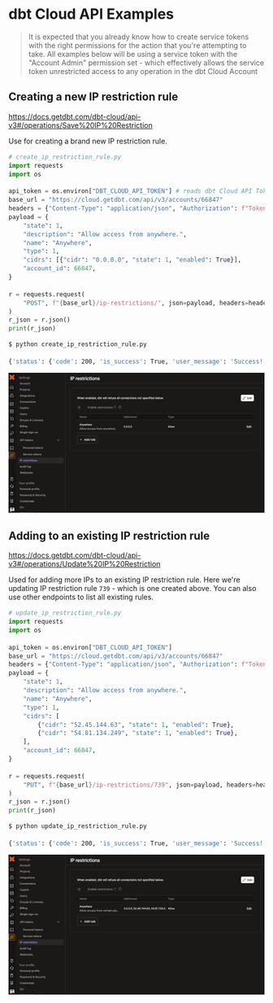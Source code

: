 ---
---

# dbt Cloud API Examples

> It is expected that you already know how to create service tokens with the right permissions for the action that you're attempting to take. All examples below will be using a service token with the "Account Admin" permission set - which effectively allows the service token unrestricted access to any operation in the dbt Cloud Account

## Creating a new IP restriction rule

https://docs.getdbt.com/dbt-cloud/api-v3#/operations/Save%20IP%20Restriction

Use for creating a brand new IP restriction rule.

```python
# create_ip_restriction_rule.py
import requests
import os

api_token = os.environ["DBT_CLOUD_API_TOKEN"] # reads dbt Cloud API Token from environment variable.
base_url = "https://cloud.getdbt.com/api/v3/accounts/66847"
headers = {"Content-Type": "application/json", "Authorization": f"Token {api_token}"}
payload = {
    "state": 1,
    "description": "Allow access from anywhere.",
    "name": "Anywhere",
    "type": 1,
    "cidrs": [{"cidr": "0.0.0.0", "state": 1, "enabled": True}],
    "account_id": 66847,
}

r = requests.request(
    "POST", f"{base_url}/ip-restrictions/", json=payload, headers=headers
)
r_json = r.json()
print(r_json)
```

```sh
$ python create_ip_restriction_rule.py

{'status': {'code': 200, 'is_success': True, 'user_message': 'Success!', 'developer_message': ''}, 'data': {'id': 739, 'name': 'Anywhere', 'type': 1, 'state': 1, 'ip_restriction_rule_set_id': 10, 'rule_set_enabled': False, 'account_id': 66847, 'cidrs': [{'id': 4522, 'state': 1, 'ip_restriction_rule_id': 739, 'enabled': True, 'cidr': '0.0.0.0', 'cidr_ipv6': '::ffff:0.0.0.0/128', 'created_at': '2025-08-12 02:23:09.391280+00:00', 'updated_at': '2025-08-12 02:23:09.391294+00:00'}], 'created_by_id': None, 'created_by_service_token_id': 68602, 'enabled_for_service_tokens': True, 'description': 'Allow access from anywhere.', 'created_at': '2025-08-12 02:23:09.329125+00:00', 'updated_at': '2025-08-12 02:23:09.329138+00:00'}, 'extra': {'failed_cidrs': [], 'cidrs_already_exists': []}, 'error_code': None}
```

![alt text](image.png)

## Adding to an existing IP restriction rule

https://docs.getdbt.com/dbt-cloud/api-v3#/operations/Update%20IP%20Restriction

Used for adding more IPs to an existing IP restriction rule. Here we're updating IP restriction rule `739` - which is one created above. You can also use other endpoints to list all existing rules.

```python
# update_ip_restriction_rule.py
import requests
import os

api_token = os.environ["DBT_CLOUD_API_TOKEN"]
base_url = "https://cloud.getdbt.com/api/v3/accounts/66847"
headers = {"Content-Type": "application/json", "Authorization": f"Token {api_token}"}
payload = {
    "state": 1,
    "description": "Allow access from anywhere.",
    "name": "Anywhere",
    "type": 1,
    "cidrs": [
        {"cidr": "52.45.144.63", "state": 1, "enabled": True},
        {"cidr": "54.81.134.249", "state": 1, "enabled": True},
    ],
    "account_id": 66847,
}

r = requests.request(
    "PUT", f"{base_url}/ip-restrictions/739", json=payload, headers=headers
)
r_json = r.json()
print(r_json)
```

```sh
$ python update_ip_restriction_rule.py

{'status': {'code': 200, 'is_success': True, 'user_message': 'Success!', 'developer_message': ''}, 'data': {'id': 739, 'name': 'Anywhere', 'type': 1, 'state': 1, 'ip_restriction_rule_set_id': 10, 'rule_set_enabled': False, 'account_id': 66847, 'cidrs': [{'id': 4522, 'state': 1, 'ip_restriction_rule_id': 739, 'enabled': True, 'cidr': '0.0.0.0', 'cidr_ipv6': '::ffff:0.0.0.0/128', 'created_at': '2025-08-12 02:23:09.391280+00:00', 'updated_at': '2025-08-12 02:23:09.391294+00:00'}, {'id': 4523, 'state': 1, 'ip_restriction_rule_id': 739, 'enabled': True, 'cidr': '52.45.144.63', 'cidr_ipv6': '::ffff:52.45.144.63/128', 'created_at': '2025-08-12 02:24:27.875991+00:00', 'updated_at': '2025-08-12 02:24:27.876000+00:00'}, {'id': 4524, 'state': 1, 'ip_restriction_rule_id': 739, 'enabled': True, 'cidr': '54.81.134.249', 'cidr_ipv6': '::ffff:54.81.134.249/128', 'created_at': '2025-08-12 02:24:27.912413+00:00', 'updated_at': '2025-08-12 02:24:27.912423+00:00'}], 'created_by_id': None, 'created_by_service_token_id': 68602, 'enabled_for_service_tokens': True, 'description': 'Allow access from certain places.', 'created_at': '2025-08-12 02:23:09.329125+00:00', 'updated_at': '2025-08-12 02:24:27.832364+00:00'}, 'extra': {'failed_cidrs': [], 'cidrs_already_exists': []}, 'error_code': None}
```

![alt text](image-1.png)
